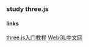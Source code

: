 ### study three.js

#### links

[three.js入门教程](http://ourjs.com/wiki/view/three)
[WebGL中文网](http://www.hewebgl.com/article/articledir/1)